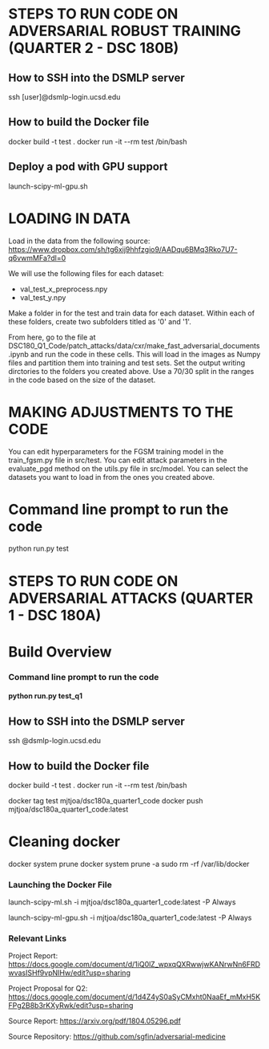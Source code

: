 # STEPS TO RUN CODE ON ADVERSARIAL ROBUST TRAINING (QUARTER 2 - DSC 180B)

## How to SSH into the DSMLP server
ssh [user]@dsmlp-login.ucsd.edu

## How to build the Docker file
docker build -t test .
docker run -it --rm test /bin/bash
  
## Deploy a pod with GPU support
launch-scipy-ml-gpu.sh

# LOADING IN DATA

Load in the data from the following source: https://www.dropbox.com/sh/tg6xij9hhfzgio9/AADqu6BMq3Rko7U7-q6vwmMFa?dl=0

We will use the following files for each dataset:
- val_test_x_preprocess.npy
- val_test_y.npy

Make a folder in for the test and train data for each dataset. Within each of these folders, create two subfolders titled as '0' and '1'. 

From here, go to the file at DSC180_Q1_Code/patch_attacks/data/cxr/make_fast_adversarial_documents.ipynb and run the code in these cells. This will load in the images as Numpy files and partition them into training and test sets. Set the output writing dirctories to the folders you created above. Use a 70/30 split in the ranges in the code based on the size of the dataset. 

# MAKING ADJUSTMENTS TO THE CODE

You can edit hyperparameters for the FGSM training model in the train_fgsm.py file in src/test. You can edit attack parameters in the evaluate_pgd method on the utils.py file in src/model. You can select the datasets you want to load in from the ones you created above. 


# Command line prompt to run the code
python run.py test

# STEPS TO RUN CODE ON ADVERSARIAL ATTACKS (QUARTER 1 - DSC 180A)

# Build Overview
### Command line prompt to run the code
#### python run.py test_q1


## How to SSH into the DSMLP server
ssh <user>@dsmlp-login.ucsd.edu

## How to build the Docker file
docker build -t test .
docker run -it --rm test /bin/bash

<!-- docker run -it --rm mjtjoa/dsc180a_quarter1_code bash -->


docker tag test mjtjoa/dsc180a_quarter1_code
docker push mjtjoa/dsc180a_quarter1_code:latest

# Cleaning docker
docker system prune
docker system prune -a
sudo rm -rf /var/lib/docker

### Launching the Docker File
launch-scipy-ml.sh -i mjtjoa/dsc180a_quarter1_code:latest -P Always
  
launch-scipy-ml-gpu.sh -i mjtjoa/dsc180a_quarter1_code:latest -P Always
### Relevant Links
  Project Report: https://docs.google.com/document/d/1iQ0lZ_wpxqQXRwwjwKANrwNn6FRDwvasISHf9vpNIHw/edit?usp=sharing
  
  Project Proposal for Q2: https://docs.google.com/document/d/1d4Z4yS0aSyCMxht0NaaEf_mMxH5KFPg2B8b3rKXyRwk/edit?usp=sharing
  
  Source Report: https://arxiv.org/pdf/1804.05296.pdf
  
  Source Repository: https://github.com/sgfin/adversarial-medicine
